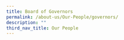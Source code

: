 ```yaml
---
title: Board of Governors
permalink: /about-us/Our-People/governors/
description: ""
third_nav_title: Our People
---
```

